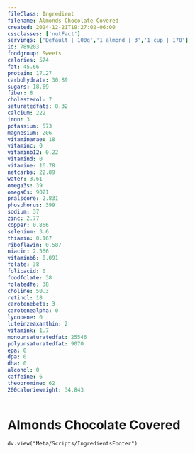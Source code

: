 ```yaml
---
fileClass: Ingredient
filename: Almonds Chocolate Covered
created: 2024-12-21T19:27:02-06:00
cssclasses: ['nutFact']
servings: ['Default | 100g','1 almond | 3','1 cup | 170']
id: 789203
foodgroup: Sweets
calories: 574
fat: 45.66
protein: 17.27
carbohydrate: 30.89
sugars: 18.69
fiber: 8
cholesterol: 7
saturatedfats: 8.32
calcium: 222
iron: 3
potassium: 573
magnesium: 206
vitaminarae: 18
vitaminc: 0
vitaminb12: 0.22
vitamind: 0
vitamine: 16.78
netcarbs: 22.89
water: 3.61
omega3s: 39
omega6s: 9021
pralscore: 2.831
phosphorus: 399
sodium: 37
zinc: 2.77
copper: 0.866
selenium: 3.6
thiamin: 0.167
riboflavin: 0.587
niacin: 2.566
vitaminb6: 0.091
folate: 38
folicacid: 0
foodfolate: 38
folatedfe: 38
choline: 50.3
retinol: 18
carotenebeta: 3
carotenealpha: 0
lycopene: 0
luteinzeaxanthin: 2
vitamink: 1.7
monounsaturatedfat: 25546
polyunsaturatedfat: 9070
epa: 0
dpa: 0
dha: 0
alcohol: 0
caffeine: 6
theobromine: 62
200calorieweight: 34.843
---
```


# Almonds Chocolate Covered

```dataviewjs
dv.view("Meta/Scripts/IngredientsFooter")
```